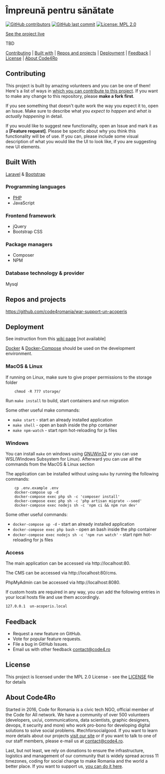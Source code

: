 # Împreună pentru sănătate

[![GitHub contributors](https://img.shields.io/github/contributors/code4romania/war-support-un-acoperis.svg?style=for-the-badge)](https://github.com/code4romania/war-support-un-acoperis/graphs/contributors) [![GitHub last commit](https://img.shields.io/github/last-commit/code4romania/war-support-un-acoperis.svg?style=for-the-badge)](https://github.com/code4romania/war-support-un-acoperis/commits/master) [![License: MPL 2.0](https://img.shields.io/badge/license-MPL%202.0-brightgreen.svg?style=for-the-badge)](https://opensource.org/licenses/MPL-2.0)

[See the project live](https://tbd/en)

TBD

[Contributing](#contributing) | [Built with](#built-with) | [Repos and projects](#repos-and-projects) | [Deployment](#deployment) | [Feedback](#feedback) | [License](#license) | [About Code4Ro](#about-code4ro)

## Contributing

This project is built by amazing volunteers and you can be one of them! Here's a list of ways in [which you can contribute to this project](.github/CONTRIBUTING.md). If you want to make any change to this repository, please **make a fork first**.

If you see something that doesn't quite work the way you expect it to, open an Issue. Make sure to describe what you _expect to happen_ and _what is actually happening_ in detail.

If you would like to suggest new functionality, open an Issue and mark it as a **[Feature request]**. Please be specific about why you think this functionality will be of use. If you can, please include some visual description of what you would like the UI to look like, if you are suggesting new UI elements.

## Built With

[Laravel](https://laravel.com) & [Bootstrap](https://getbootstrap.com)

### Programming languages

-   [PHP](https://php.com)
-   JavaScript

### Frontend framework

-   jQuery
-   Bootstrap CSS

### Package managers

-   Composer
-   NPM

### Database technology & provider

Mysql

## Repos and projects

https://github.com/code4romania/war-support-un-acoperis

## Deployment

See instruction from this [wiki page](https://github.com/code4romania/war-support-un-acoperis/wiki/Local-Development-Environment) [not available]

[Docker](https://docs.docker.com/get-docker/) & [Docker-Compose](https://docs.docker.com/compose/install/) should be used on the development environment.

### MacOS & Linux

If running on Linux, make sure to give proper permissions to the storage folder

```shell
	chmod -R 777 storage/
```

Run `make install` to build, start containers and run migration

Some other useful make commands:

-   `make start` - start an already installed application
-   `make shell` - open an bash inside the php container
-   `make npm-watch` - start npm hot-reloading for js files

### Windows

You can install `make` on windows using [GNUWin32](http://gnuwin32.sourceforge.net/packages/make.htm) or you can use WSL(Windows Subsystem for Linux).
Afterward you can use all the commands from the MacOS & Linux section

The application can be installed without using `make` by running the following commands:

```shell
	cp .env.example .env
	docker-compose up -d
	docker-compose exec php sh -c 'composer install'
	docker-compose exec php sh -c 'php artisan migrate --seed'
	docker-compose exec nodejs sh -c 'npm ci && npm run dev'
```

Some other useful commands:

-   `docker-compose up -d` - start an already installed application
-   `docker-compose exec php bash` - open an bash inside the php container
-   `docker-compose exec nodejs sh -c 'npm run watch'` - start npm hot-reloading for js files

### Access

The main application can be accessed via http://localhost:80.

The CMS can be accessed via http://localhost:80/cms.

PhpMyAdmin can be accessed via http://localhost:8080.

If custom hosts are required in any way, you can add the following entries in your local hosts file and use them accordingly.

```bash
127.0.0.1  un-acoperis.local
```

## Feedback

-   Request a new feature on GitHub.
-   Vote for popular feature requests.
-   File a bug in GitHub Issues.
-   Email us with other feedback contact@code4.ro

## License

This project is licensed under the MPL 2.0 License - see the [LICENSE](LICENSE) file for details

## About Code4Ro

Started in 2016, Code for Romania is a civic tech NGO, official member of the Code for All network. We have a community of over 500 volunteers (developers, ux/ui, communications, data scientists, graphic designers, devops, it security and more) who work pro-bono for developing digital solutions to solve social problems. #techforsocialgood. If you want to learn more details about our projects [visit our site](https://www.code4.ro/en/) or if you want to talk to one of our staff members, please e-mail us at contact@code4.ro.

Last, but not least, we rely on donations to ensure the infrastructure, logistics and management of our community that is widely spread across 11 timezones, coding for social change to make Romania and the world a better place. If you want to support us, [you can do it here](https://code4.ro/en/donate/).
